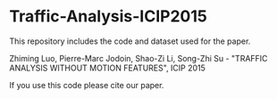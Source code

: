 # Traffic-Analysis-ICIP2015

This repository includes the code and dataset used for the paper.

  Zhiming Luo, Pierre-Marc Jodoin, Shao-Zi Li, Song-Zhi Su - "TRAFFIC ANALYSIS WITHOUT MOTION FEATURES", ICIP 2015
  
If you use this code please cite our paper.



  
